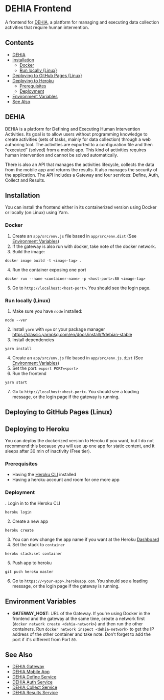 # DEHIA Frontend
A frontend for [DEHIA](link-sedici), a platform for managing and executing data collection activities that require human intervention.

## Contents
- [DEHIA](#dehia)
- [Installation](#installation)
  - [Docker](#docker)
  - [Run locally (Linux)](#run-locally-linux)
- [Deploying to GitHub Pages (Linux)](#deploying-to-github-pages-linux)
- [Deploying to Heroku](#deploying-to-heroku)
  - [Prerequisites](#prerequisites)
  - [Deployment](#deployment)
- [Environment Variables](#environment-variables)
- [See Also](#see-also)

## DEHIA
DEHIA is a platform for Defining and Executing Human Intervention Activities. Its goal is to allow users without programming knowledge to create activities (sets of tasks, mainly for data collection) through a web authoring tool. The activities are exported to a configuration file and then "executed" (solved) from a mobile app. This kind of activities requires human intervention and cannot be solved automatically. 

There is also an API that manages the activities lifecycle, collects the data from the mobile app and returns the results. It also manages the security of the application. The API includes a Gateway and four services: Define, Auth, Collect and Results.

## Installation
You can install the frontend either in its containerized version using Docker or locally (on Linux) using Yarn.
### Docker
 1. Create an `app/src/env.js` file based in `app/src/env.dist` (See [Environment Variables](#Environment-Variables))
 2. If the gateway is also run with docker, take note of the docker network.
 3. Build the image: 
 ```
 docker image build -t <image-tag> .
 ```
 4. Run the container exposing one port
 ```
 docker run --name <container-name> -p <host-port>:80 <image-tag>
 ```
 5. Go to `http://localhost:<host-port>`. You should see the login page.
### Run locally (Linux)
1. Make sure you have `node` installed:
 ```
 node --ver
 ```
 2. Install `yarn` with `npm` or your package manager https://classic.yarnpkg.com/en/docs/install/#debian-stable
 3. Install dependencies
 ```
 yarn install
 ```
 4. Create an `app/src/env.js` file based in `app/src/env.js.dist` (See [Environment Variables](#Environment-Variables))
 5. Set the port: `export PORT=<port>`
 6. Run the frontend
 ```
 yarn start
 ```
 7. Go to `http://localhost:<host-port>`. You should see a loading message, or the login page if the gateway is running.
## Deploying to GitHub Pages (Linux)
## Deploying to Heroku
You can deploy the dockerized version to Heroku if you want, but I do not recommend this because you will use up one app for static content, and it sleeps after 30 min of inactivity (Free tier).
### Prerequisites
 - Having the [Heroku CLI](https://devcenter.heroku.com/articles/heroku-cli) installed
 - Having a heroku account and room for one more app
### Deployment
. Login in to the Heroku CLI
  ```
  heroku login
  ```
  2. Create a new app
  ```
  heroku create
  ```
  3. You can now change the app name if you want at the Heroku [Dashboard](https://dashboard.heroku.com/)
  4. Set the stack to `container`
  ```
  heroku stack:set container
  ```
  5. Push app to heroku
  ```
  git push heroku master
  ```
  6. Go to `https://<your-app>.herokuapp.com`. You should see a loading message, or the login page if the gateway is running.
## Environment Variables
  - **GATEWAY_HOST**: URL of the Gateway. If you're using Docker in the frontend and the gateway at the same time, create a network first (`docker network create <dehia-network>`) and then run the other containers. Run `docker network inspect <dehia-network>` to get the IP address of the other container and take note. Don't forget to add the port if it's different from Port `80`.
## See Also
- [DEHIA Gateway](https://github.com/mokocchi/dehia_gateway)
- [DEHIA Mobile App](https://github.com/mokocchi/prototipo-app-actividades)
- [DEHIA Define Service](https://github.com/mokocchi/dehia_define)
- [DEHIA Auth Service](https://github.com/mokocchi/dehia_auth)
- [DEHIA Collect Service](https://github.com/mokocchi/dehia_collect)
- [DEHIA Results Service](https://github.com/mokocchi/dehia_results)
